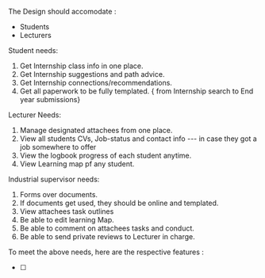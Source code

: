 The Design should accomodate :
- Students
- Lecturers

Student needs:
1. Get Internship class info in one place.
2. Get Internship suggestions and path advice. 
3. Get Internship connections/recommendations.
4. Get all paperwork to be fully templated. { from Internship search to End year submissions}

Lecturer Needs:
1. Manage designated attachees from one place.
2. View all students CVs, Job-status and contact info --- in case they got a job somewhere to offer
3. View the logbook progress of each student anytime.
4. View Learning map pf any student.

Industrial supervisor needs:
1. Forms over documents.
2. If documents get used, they should be online and templated.
3. View attachees task outlines
4. Be able to edit learning Map.
5. Be able to comment on attachees tasks and conduct.
6. Be able to send private reviews to Lecturer in charge.


To meet the above needs, here are the respective features :

- [ ] 
